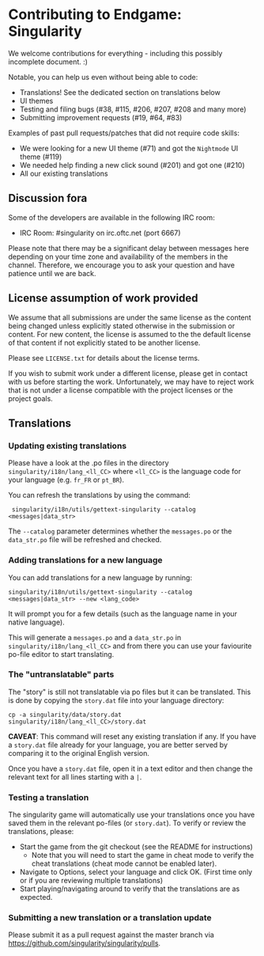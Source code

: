 # Contributing to Endgame: Singularity

We welcome contributions for everything - including this possibly
incomplete document.  :)

Notable, you can help us even without being able to code:

 * Translations! See the dedicated section on translations below
 * UI themes
 * Testing and filing bugs (#38, #115, #206, #207, #208 and many more)
 * Submitting improvement requests (#19, #64, #83)

Examples of past pull requests/patches that did not require code skills:

 * We were looking for a new UI theme (#71) and got the `Nightmode` UI theme (#119)
 * We needed help finding a new click sound (#201) and got one (#210)
 * All our existing translations

## Discussion fora
Some of the developers are available in the following IRC room:

 * IRC Room: #singularity on irc.oftc.net (port 6667)

Please note that there may be a significant delay between messages here
depending on your time zone and availability of the members in the channel.
Therefore, we encourage you to ask your question and have patience until we
are back.

## License assumption of work provided

We assume that all submissions are under the same license as the
content being changed unless explicitly stated otherwise in the
submission or content.  For new content, the license is assumed
to the the default license of that content if not explicitly
stated to be another license.

Please see `LICENSE.txt` for details about the license terms.

If you wish to submit work under a different license, please get in
contact with us before starting the work.  Unfortunately, we may have
to reject work that is not under a license compatible with the project
licenses or the project goals.

## Translations

### Updating existing translations

Please have a look at the .po files in the directory
`singularity/i18n/lang_<ll_CC>` where `<ll_CC>` is the language code
for your language (e.g. `fr_FR` or `pt_BR`).

You can refresh the translations by using the command:

     singularity/i18n/utils/gettext-singularity --catalog <messages|data_str>

The `--catalog` parameter determines whether the `messages.po` or the
`data_str.po` file will be refreshed and checked.

### Adding translations for a new language

You can add translations for a new language by running:

    singularity/i18n/utils/gettext-singularity --catalog <messages|data_str> --new <lang_code>

It will prompt you for a few details (such as the language name in
your native language).

This will generate a `messages.po` and a `data_str.po` in
`singularity/i18n/lang_<ll_CC>` and from there you can use your
faviourite po-file editor to start translating.

### The "untranslatable" parts

The "story" is still not translatable via po files but it can be
translated.  This is done by copying the `story.dat` file into your
language directory:

    cp -a singularity/data/story.dat singularity/i18n/lang_<ll_CC>/story.dat

**CAVEAT**: This command will reset any existing translation if any.
If you have a `story.dat` file already for your language, you are
better served by comparing it to the original English version.

Once you have a `story.dat` file, open it in a text editor and then
change the relevant text for all lines starting with a `|`.

### Testing a translation

The singularity game will automatically use your translations once you
have saved them in the relevant po-files (or `story.dat`).  To verify
or review the translations, please:

 * Start the game from the git checkout (see the README for
   instructions)
     * Note that you will need to start the game in cheat mode to verify
       the cheat translations (cheat mode cannot be enabled later).
 * Navigate to Options, select your language and click OK.  (First
   time only or if you are reviewing multiple translations)
 * Start playing/navigating around to verify that the translations are
   as expected.

### Submitting a new translation or a translation update

Please submit it as a pull request against the master branch via
https://github.com/singularity/singularity/pulls.
